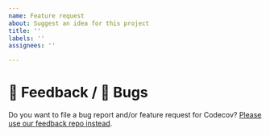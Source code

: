 ```yaml
---
name: Feature request
about: Suggest an idea for this project
title: ''
labels: ''
assignees: ''

---
```


<!--
  Sentry/Codecov employees and contractors can delete or ignore the following.
-->

# 📣 Feedback / 🐛 Bugs

Do you want to file a bug report and/or feature request for Codecov? [Please use our feedback repo instead](https://github.com/codecov/feedback/issues).
